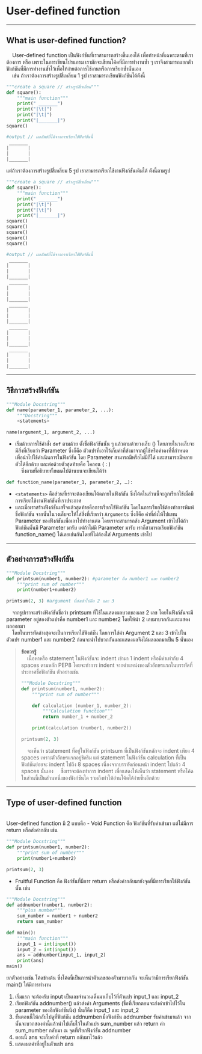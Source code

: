 #  User-defined function

---

## What is user-defined function?

&nbsp;&nbsp;&nbsp;&nbsp;User-defined function เป็นฟังก์ชันที่เราสามารถสร้างขึ้นเองได้ เพื่อทำหน้าที่เฉพาะตามที่เราต้องการ หรือ เพราะในการเขียนโปรแกรม เรามักจะเขียนโค้ดที่มีการทำงานซ้ำ ๆ เราจึงสามารถแยกตัวฟังก์ชันที่มีการทำงานซ้ำไว้เพื่อให้ง่ายต่อการใช้งานหรือการเรียกซ้ำนั่นเอง <br>
&nbsp;&nbsp;&nbsp;&nbsp;เช่น ถ้าเราต้องการสร้างรูปสี่เหลี่ยม 1 รูป เราสามารถเขียนฟังก์ชันได้ดังนี้

```python
"""create a square // สร้างรูปสี่เหลี่ยม"""
def square():
    """main function""" 
    print(" _______")
    print("|\t|")
    print("|\t|")
    print("|_______|")
square()

#output // ผลลัพธ์ที่ได้จากการเรียกใช้ฟังก์ชันนี้
 _______
|       |
|       |
|_______|
```

แต่ถ้าเราต้องการสร้างรูปสี่เหลี่ยม 5 รูป เราสามารถเรียกใช้งานฟังก์ชันเดิมได้ ดังนี้ตามรูป

```python
"""create a square // สร้างรูปสี่เหลี่ยม"""
def square():
    """main function""" 
    print(" _______")
    print("|\t|")
    print("|\t|")
    print("|_______|")
square()
square()
square()
square()
square()

#output // ผลลัพธ์ที่ได้จากการเรียกใช้ฟังก์ชันนี้
 _______
|       |
|       |
|_______|
 _______
|       |
|       |
|_______|
 _______
|       |
|       |
|_______|
 _______
|       |
|       |
|_______|
 _______
|       |
|       |
|_______|
```

---

## วิธีการสร้างฟังก์ชัน

```python
"""Module Docstring"""
def name(parameter_1, parameter_2, ...):
    """Docstring""" 
    <statements>
  
name(argument_1, argument_2, ...)
```

- เริ่มด้วยการใช้คำสั่ง ```def```  ตามด้วย ตั้งชื่อฟังก์ชันนั้น ๆ  แล้วตามด้วยวงเล็บ () โดยภายในวงเล็บจะมีสิ่งที่เรียกว่า Parameter ซึ่งก็คือ ตัวแปรที่เอาไว้เก็บค่าที่ส่งมาจากผู้ใช้หรือค่าคงที่ที่กำหนด เพื่อนำไปใช้ดำเนินการในฟังก์ชัน
โดย Parameter สามารถมีหรือไม่มีก็ได้ และสามารถมีหลายตัวได้อีกด้วย และต่อด้วยตัวสุดท้ายคือ โคลอน ( : ) <br>
&nbsp;&nbsp;&nbsp;&nbsp;ซึ่งตามที่อธิบายทั้งหมดไปด้านบนจะเขียนได้ว่า<br>

```python
def function_name(parameter_1, parameter_2, …):
```

- ```<statements>``` คือส่วนที่เราจะต้องเขียนโค้ดภายในฟังก์ชัน ซึ่งโค้ดในส่วนนี้จะถูกเรียกใช้เมื่อมีการเรียกใช้งานฟังก์ชันที่เราประกาศ
- และเมื่อเราสร้างฟังก์ชันเสร็จแล้วสุดท้ายคือการเรียกใช้ฟังก์ชัน โดยในการเรียกใช้ต้องทำการพิมพ์ชื่อฟังก์ชัน จากนั้นในวงเล็บจะให้ใส่สิ่งที่เรียกว่า ```Arguments``` ซึ่งก็คือ ค่าที่ส่งให้ไปแทน Parameter ของฟังก์ชันเพื่อเอาไปทำงานต่อ
โดยเราจะสามารถส่ง Argument เข้าไปได้ถ้าฟังก์ชันนั้นมี Parameter มารับ แต่ถ้าไม่มี Parameter มารับ เราก็สามารถเรียกฟังก์ชัน function_name() ได้เลยเช่นกันโดยที่ไม่ต้องใส่ Arguments เข้าไป

---
  
## ตัวอย่างการสร้างฟังก์ชัน
  
```python
"""Module Docstring"""
def printsum(number1, number2): #parameter คือ number1 และ number2
    """print sum of number""" 
    print(number1+number2)
  
printsum(2, 3) #argument ที่ส่งเข้าไปคือ 2 และ 3
```

&nbsp;&nbsp;&nbsp;&nbsp;จากรูปเราจะสร้างฟังก์ชันชื่อว่า printsum ที่ใช้ในแสดงผลบวกของเลข 2 เลข โดยในฟังก์ชันจะมี parameter อยู่สองตัวแปรคือ number1 และ number2 โดยให้นำ 2 เลขมาบวกกันและแสดงผลออกมา<br>
&nbsp;&nbsp;&nbsp;&nbsp;โดยในบรรทัดล่างสุดจะเป็นการเรียกใช้ฟังก์ชัน โดยการใส่ค่า Argument 2 และ 3 เข้าไปในตัวแปร number1 และ number2 ก่อนจะนำไปบวกกันและแสดงผลจึงได้ผลออกมาเป็น 5 นั่นเอง

> **ข้อควรรู้**<br>
> &nbsp;&nbsp;&nbsp;&nbsp;เนื้อหาหรือ statement ในฟังก์ชันจะ indent เข้ามา  1 indent หรือมีค่าเท่ากับ 4 spaces ตามหลัก PEP8 โดยจะทำการ indent จากตำแหน่งของตัวอักษรแรกในบรรทัดที่ประกาศชื่อฟังก์ชัน 
> ตัวอย่างเช่น
> 
> ```python
> """Module Docstring"""
> def printsum(number1, number2):
>     """print sum of number""" 
>   
>     def calculation (number_1, number_2):
>         """Calculation function"""
>         return number_1 + number_2
>     
>     print(calculation (number1, number2))
>   
> printsum(2, 3)
> ```
> 
> &nbsp;&nbsp;&nbsp;&nbsp;จะเห็นว่า statement ที่อยู่ในฟังก์ชัน printsum ที่เป็นฟังก์ชันหลักจะ indent เพียง 4 spaces เพราะตัวอักษรแรกอยู่ชิดริม แต่ statement ในฟังก์ชัน calculation  ที่เป็นฟังก์ชันย่อยจะ indent ไปถึง 8 spaces เนื่องจากบรรทัดก่อนหน้า indent ไปแล้ว 4 spaces นั่นเอง
> &nbsp;&nbsp;&nbsp;&nbsp;ซึ่งเราจะต้องทำการ indent เพื่อแสดงให้เห็นว่า statement หรือโค้ดในส่วนนี้เป็นส่วนหนึ่งของฟังก์ชันใด รวมถึงทำให้อ่านโค้ดได้ง่ายขึ้นอีกด้วย
  
---

## Type of user-defined function
<br>
User-defined function มี 2 แบบคือ
- Void Function คือ ฟังก์ชันที่รับค่าเข้ามา แต่ไม่มีการ return หรือส่งค่ากลับ เช่น

```python
"""Module Docstring"""
def printsum(number1, number2): 
    """print sum of number""" 
    print(number1+number2)
  
printsum(2, 3) 
```

- Fruitful Function คือ ฟังก์ชันที่มีการ return หรือส่งค่ากลับมายังจุดที่มีการเรียกใช้ฟังก์ชันนั้น เช่น
 
```python
"""Module Docstring"""
def addnumber(number1, number2): 
    """plus number""" 
    sum_number = number1 + number2
    return sum_number
    
def main():
    """main function"""
    input_1 = int(input())
    input_2 = int(input())
    ans = addnumber(input_1, input_2)
    print(ans)
main() 
```
 ยกตัวอย่างเช่น โค้ดข้างต้น ซึ่งโค้ดนี้เป็นการนำตัวเลขสองตัวมาบวกกัน จะเห็นว่ามีการเรียกฟังก์ชัน main() ให้มีการทำงาน
1. เริ่มแรก จะต้องรับ input เป็นเลขจำนวนเต็มมาเก็บไว้ที่ตัวแปร input_1 และ input_2
2. เรียกฟังก์ชัน addnumber() แล้วส่งค่า Arguments (ชื่อที่เรียกตอนจะส่งค่าเข้าไปไว้ใน parameter ของอีกฟังก์ชันนึง) นั่นก็คือ input_1 และ input_2
3. ขั้นตอนนี้ให้กลับไปดูที่ฟังก์ชัน addnumberเมื่อฟังก์ชัน addnumber รับค่าเข้ามาแล้ว จากนั้นจะบวกสองค่านี้แล้วนำไปเก็บไว้ในตัวแปร sum_number  แล้ว return ค่า sum_number กลับมา ณ จุดที่เรียกฟังก์ชัน addnumber
4. ตอนนี้ ans จะเก็บค่าที่ return กลับมาไว้แล้ว
5. แสดงผลค่าที่อยู่ในตัวแปร ans


